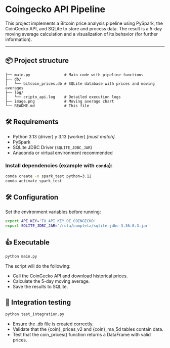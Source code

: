 # Coingecko API Pipeline

This project implements a Bitcoin price analysis pipeline using PySpark, the CoinGecko API, and SQLite to store and process data. The result is a 5-day moving average calculation and a visualization of its behavior (for further information).

---

## 📦 Project structure
```plaintext
├── main.py               # Main code with pipeline functions
├── db/
│   └── bitcoin_prices.db # SQLite database with prices and moving averages
├── log/
│   └── cripto_api.log    # Detailed execution logs
├── image.png             # Moving average chart
└── README.md             # This file
```

## 🛠️ Requirements

- Python 3.13 (driver) y 3.13 (worker) *[must match]*  
- PySpark
- SQLite JDBC Driver (`SQLITE_JDBC_JAR`)
- Anaconda or virtual environment recommended

### Install dependencies (example with `conda`):

```bash
conda create -n spark_test python=3.12
conda activate spark_test
```

## 🛠️ Configuration

Set the environment variables before running:
```bash
export API_KEY='TU_API_KEY_DE_COINGECKO'
export SQLITE_JDBC_JAR='/ruta/completa/sqlite-jdbc-3.36.0.3.jar'
```

## 👍 Executable

```bash
python main.py
```

The script will do the following:
- Call the CoinGecko API and download historical prices.
- Calculate the 5-day moving average.
- Save the results to SQLite.

## 🔎 Integration testing 
```bash
python test_integration.py
```
- Ensure the .db file is created correctly.
- Validate that the {coin}_prices_v2 and {coin}_ma_5d tables contain data.
- Test that the coin_prices() function returns a DataFrame with valid prices.

